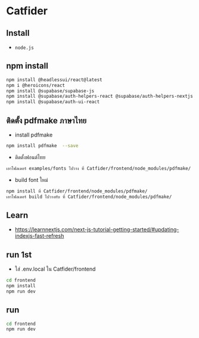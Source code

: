 # Catfider

## Install

- `node.js`

## npm install

```bash
npm install @headlessui/react@latest
npm i @heroicons/react
npm install @supabase/supabase-js
npm install @supabase/auth-helpers-react @supabase/auth-helpers-nextjs
npm install @supabase/auth-ui-react
```

## ติดตั้ง pdfmake ภาษาไทย

- install pdfmake

```bash
npm install pdfmake  --save
```

- ติดตั้งฟอนต์ไทย

```bash
เอาโฟลเดอร์ examples/fonts ไปวาง ที่ Catfider/frontend/node_modules/pdfmake/
```

- build font ใหม่

```bash
npm install ที่ Catfider/frontend/node_modules/pdfmake/
เอาโฟลเดอร์ build ไปวางทับ ที่ Catfider/frontend/node_modules/pdfmake/
```

## Learn

- https://learnnextjs.com/next-js-tutorial-getting-started/#updating-indexjs-fast-refresh

## run 1st

- ใส่ .env.local ใน Catfider/frontend

```bash
cd frontend
npm install
npm run dev
```

## run

```bash
cd frontend
npm run dev
```
